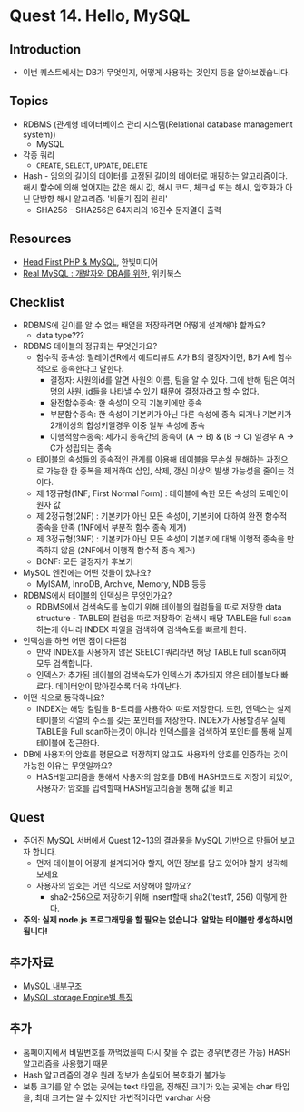 # Quest 14. Hello, MySQL


## Introduction
* 이번 퀘스트에서는 DB가 무엇인지, 어떻게 사용하는 것인지 등을 알아보겠습니다.

## Topics
* RDBMS (관계형 데이터베이스 관리 시스템(Relational database management system))
  * MySQL
* 각종 쿼리
  * `CREATE`, `SELECT`, `UPDATE`, `DELETE`
* Hash - 임의의 길이의 데이터를 고정된 길이의 데이터로 매핑하는 알고리즘이다. 해시 함수에 의해 얻어지는 값은 해시 값, 해시 코드, 체크섬 또는 해시, 암호화가 아닌 단방향 해시 알고리즘. '비둘기 집의 원리'
  * SHA256 - SHA256은 64자리의 16진수 문자열이 출력

## Resources
* [Head First PHP & MySQL](http://www.yes24.com/24/Goods/3831680?Acode=101), 한빛미디어
* [Real MySQL : 개발자와 DBA를 위한](http://www.yes24.com/24/Goods/6960931?Acode=101), 위키북스

## Checklist
* RDBMS에 길이를 알 수 없는 배열을 저장하려면 어떻게 설계해야 할까요?
    * data type???
* RDBMS 테이블의 정규화는 무엇인가요?
    * 함수적 종속성: 릴레이션R에서 에트리뷰트 A가 B의 결정자이면, B가 A에 함수적으로 종속한다고 말한다.
        * 결정자:  사원의id를 알면 사원의 이름, 팀을 알 수 있다. 그에 반해 팀은 여러명의 사원, id들을 나타낼 수 있기 때문에 결정자라고 할 수 없다.
        * 완전함수종속: 한 속성이 오직 기본키에만 종속
        * 부분함수종속: 한 속성이 기본키가 아닌 다른 속성에 종속 되거나 기본키가 2개이상의 합성키일경우 이중 일부 속성에 종속
        * 이행적함수종속: 세가지 종속간의 종속이 (A → B) & (B → C) 일경우 A → C가 성립되는 종속
    * 테이블의 속성들의 종속적인 관계를 이용해 테이블을 무손실 분해하는 과정으로 가능한 한 중복을 제거하여 삽입, 삭제, 갱신 이상의 발생 가능성을 줄이는 것이다.
    * 제 1정규형(1NF; First Normal Form) : 테이블에 속한 모든 속성의 도메인이 원자 값
    * 제 2정규형(2NF) : 기본키가 아닌 모든 속성이, 기본키에 대하여 완전 함수적 종속을 만족 (1NF에서 부분적 함수 종속 제거)
    * 제 3정규형(3NF) : 기본키가 아닌 모든 속성이 기본키에 대해 이행적 종속을 만족하지 않음 (2NF에서 이행적 함수적 종속 제거)
    * BCNF: 모든 결정자가 후보키
* MySQL 엔진에는 어떤 것들이 있나요?
    * MyISAM, InnoDB, Archive, Memory, NDB 등등
* RDBMS에서 테이블의 인덱싱은 무엇인가요?
    * RDBMS에서 검색속도를 높이기 위해 테이블의 컬럼들을 따로 저장한 data structure - TABLE의 컬럼을 따로 저장하여 검색시 해당 TABLE을 full scan 하는게 아니라 INDEX 파일을 검색하여 검색속도를 빠르게 한다.
* 인덱싱을 하면 어떤 점이 다른점
    * 만약 INDEX를 사용하지 않은 SEELCT쿼리라면 해당 TABLE full scan하여 모두 검색합니다.
    * 인덱스가 추가된 테이블의 검색속도가 인덱스가 추가되지 않은 테이블보다 빠르다. 데이터양이 많아질수록 더욱 차이난다.
* 어떤 식으로 동작하나요?
    * INDEX는 해당 컬럼을 B-트리를 사용하여 따로 저장한다. 또한, 인덱스는 실제 테이블의 각열의 주소를 갖는 포인터를 저장한다. INDEX가 사용할경우 실제 TABLE을 Full scan하는것이 아니라 인덱스를을 검색하여 포인터를 통해 실제 테이블에 접근한다.
* DB에 사용자의 암호를 평문으로 저장하지 않고도 사용자의 암호를 인증하는 것이 가능한 이유는 무엇일까요?
    * HASH알고리즘을 통해서 사용자의 암호를 DB에 HASH코드로 저장이 되있어, 사용자가 암호를 입력할때 HASH알고리즘을 통해 값을 비교

## Quest
* 주어진 MySQL 서버에서 Quest 12~13의 결과물을 MySQL 기반으로 만들어 보고자 합니다.
  * 먼저 테이블이 어떻게 설계되어야 할지, 어떤 정보를 담고 있어야 할지 생각해 보세요
  * 사용자의 암호는 어떤 식으로 저장해야 할까요?
    * sha2-256으로 저장하기 위해 insert할때 sha2('test1', 256) 이렇게 한다.
* **주의: 실제 node.js 프로그래밍을 할 필요는 없습니다. 알맞는 테이블만 생성하시면 됩니다!**

## 추가자료
* [MySQL 내부구조](http://mysqldba.tistory.com/2)
* [MySQL storage Engine별 특징](http://mysqldba.tistory.com/9)


## 추가
* 홈페이지에서 비밀번호를 까먹었을때 다시 찾을 수 없는 경우(변경은 가능) HASH알고리즘을 사용했기 때문
* Hash 알고리즘의 경우 원래 정보가 손실되어 복호화가 불가능
* 보통 크기를 알 수 없는 곳에는 text 타입을, 정해진 크기가 있는 곳에는 char 타입을, 최대 크기는 알 수 있지만 가변적이라면 varchar 사용
